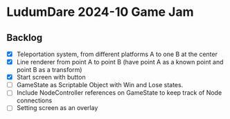 # LudumDare 2024-10 Game Jam

## Backlog
- [x] Teleportation system, from different platforms A to one B at the center
- [x] Line renderer from point A to point B (have point A as a known point and point B as a transform)
- [x] Start screen with button
- [ ] GameState as Scriptable Object with Win and Lose states.
- [ ] Include NodeController references on GameState to keep track of Node connections
- [ ] Setting screen as an overlay
